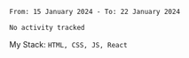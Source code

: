 <!--START_SECTION:waka-->

```txt
From: 15 January 2024 - To: 22 January 2024

No activity tracked
```

<!--END_SECTION:waka-->
My Stack: `HTML, CSS, JS, React`
